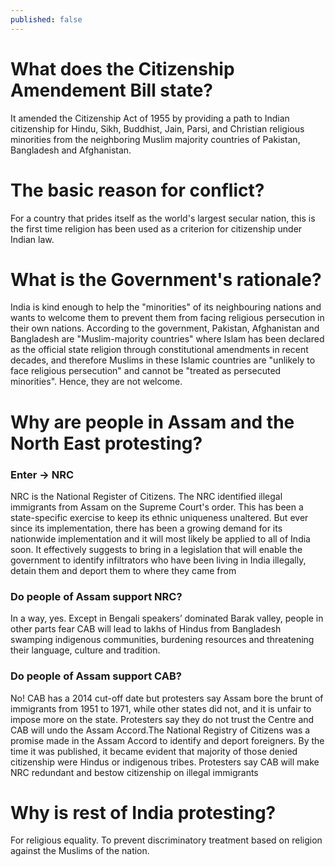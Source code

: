 ```yaml
---
published: false
---
```

# What does the Citizenship Amendement Bill state? 
It amended the Citizenship Act of 1955 by providing a path to Indian citizenship for Hindu, Sikh, Buddhist, Jain, Parsi, and Christian religious minorities from the neighboring Muslim majority countries of Pakistan, Bangladesh and Afghanistan.

# The basic reason for conflict?
For a country that prides itself as the world's largest secular nation, this is the first time religion has been used as a criterion for citizenship under Indian law.

# What is the Government's rationale?
India is kind enough to help the "minorities" of its neighbouring nations and wants to welcome them to prevent them from facing religious persecution in their own nations. 
According to the government, Pakistan, Afghanistan and Bangladesh are "Muslim-majority countries" where Islam has been declared as the official state religion through constitutional amendments in recent decades, and therefore Muslims in these Islamic countries are "unlikely to face religious persecution" and cannot be "treated as persecuted minorities". Hence, they are not welcome. 

# Why are people in Assam and the North East protesting?

### Enter -> NRC
NRC is the National Register of Citizens. The NRC identified illegal immigrants from Assam on the Supreme Court's order. This has been a state-specific exercise to keep its ethnic uniqueness unaltered. But ever since its implementation, there has been a growing demand for its nationwide implementation and it will most likely be applied to all of India soon. It effectively suggests to bring in a legislation that will enable the government to identify infiltrators who have been living in India illegally, detain them and deport them to where they came from

### Do people of Assam support NRC?

In a way, yes. Except in Bengali speakers’ dominated Barak valley, people in other parts fear CAB will lead to lakhs of Hindus from Bangladesh swamping indigenous communities, burdening resources and threatening their language, culture and tradition. 

### Do people of Assam support CAB?

No! CAB has a 2014 cut-off date but protesters say Assam bore the brunt of immigrants from 1951 to 1971, while other states did not, and it is unfair to impose more on the state. Protesters say they do not trust the Centre and CAB will undo the Assam Accord.The National Registry of Citizens was a promise made in the Assam Accord to identify and deport foreigners. By the time it was published, it became evident that majority of those denied citizenship were Hindus or indigenous tribes. Protesters say CAB will make NRC redundant and bestow citizenship on illegal immigrants

# Why is rest of India protesting?

For religious equality. To prevent discriminatory treatment based on religion against the Muslims of the nation.
